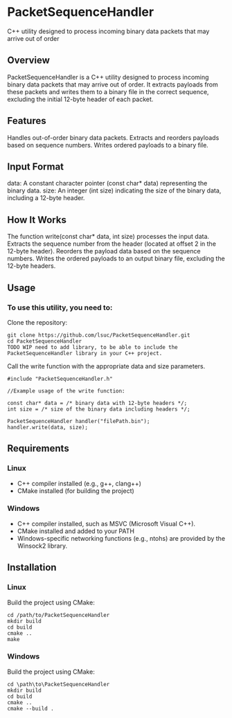 # PacketSequenceHandler
C++ utility designed to process incoming binary data packets that may arrive out of order

## Overview
PacketSequenceHandler is a C++ utility designed to process incoming binary data packets that may arrive out of order. It extracts payloads from these packets and writes them to a binary file in the correct sequence, excluding the initial 12-byte header of each packet.

## Features
Handles out-of-order binary data packets.
Extracts and reorders payloads based on sequence numbers.
Writes ordered payloads to a binary file.

## Input Format
data: A constant character pointer (const char* data) representing the binary data.
size: An integer (int size) indicating the size of the binary data, including a 12-byte header.

## How It Works
The function write(const char* data, int size) processes the input data.
Extracts the sequence number from the header (located at offset 2 in the 12-byte header).
Reorders the payload data based on the sequence numbers.
Writes the ordered payloads to an output binary file, excluding the 12-byte headers.

## Usage
### To use this utility, you need to:

Clone the repository:

```
git clone https://github.com/lsuc/PacketSequenceHandler.git
cd PacketSequenceHandler
TODO WIP need to add library, to be able to include the PacketSequenceHandler library in your C++ project. 
```

Call the write function with the appropriate data and size parameters.

```
#include "PacketSequenceHandler.h"

//Example usage of the write function:

const char* data = /* binary data with 12-byte headers */;
int size = /* size of the binary data including headers */;

PacketSequenceHandler handler("filePath.bin");
handler.write(data, size);
```

## Requirements

### Linux
- C++ compiler installed (e.g., g++, clang++)
- CMake installed (for building the project)

### Windows
- C++ compiler installed, such as MSVC (Microsoft Visual C++).
- CMake installed and added to your PATH
- Windows-specific networking functions (e.g., ntohs) are provided by the Winsock2 library.


## Installation

### Linux
Build the project using CMake:

```
cd /path/to/PacketSequenceHandler
mkdir build
cd build
cmake ..
make
```

### Windows
Build the project using CMake:
```
cd \path\to\PacketSequenceHandler
mkdir build
cd build
cmake ..
cmake --build .
```
